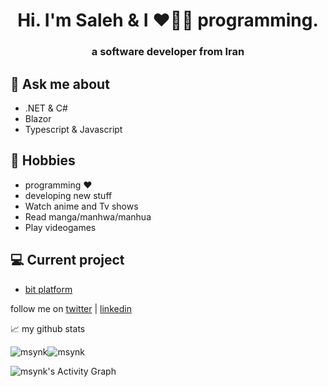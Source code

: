 <h1 align="center">Hi. I'm Saleh & I ❤️💖💓 programming.</h1>
<h3 align="center">a software developer from Iran</h3>

## 💬 Ask me about
- .NET & C#
- Blazor
- Typescript & Javascript

## 📅 Hobbies
- programming ❤️
- developing new stuff
- Watch anime and Tv shows
- Read manga/manhwa/manhua
- Play videogames

## 💻 Current project
- [bit platform](https://github.com/bitfoundation/bitplatform)

follow me on [twitter](https://twitter.com/SalehYusefnejad) | [linkedin](https://www.linkedin.com/in/msynk/)

📈 my github stats

<img src="https://github-readme-stats.vercel.app/api?username=msynk&layout=compact&theme=buefy&hide_border=true" alt="msynk" /><img src="https://github-readme-stats.vercel.app/api/top-langs/?username=msynk&layout=compact&theme=buefy&hide_border=true" alt="msynk" /></p>
<img src="https://denvercoder1-activity-graph.herokuapp.com/graph/?username=msynk&bg_color=FFFFFF&color=000000&line=F85D7F&point=000000&hide_border=true" alt="msynk's Activity Graph"/>
